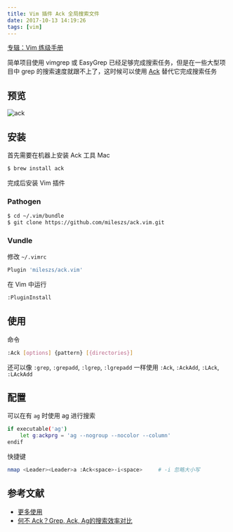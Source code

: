 ```yaml
---
title: Vim 插件 Ack 全局搜索文件
date: 2017-10-13 14:19:26
tags: [vim]
---
```


[专辑：Vim 练级手册](/vim)

简单项目使用 vimgrep 或 EasyGrep 已经足够完成搜索任务，但是在一些大型项目中 grep 的搜索速度就跟不上了，这时候可以使用 [Ack](https://github.com/mileszs/ack.vim) 替代它完成搜索任务
<!-- more -->

<!-- toc -->
## 预览
![ack](/images/ack.gif)
## 安装
首先需要在机器上安装 Ack 工具
Mac
```bash
$ brew install ack
```
完成后安装 Vim 插件
### Pathogen
```bash
$ cd ~/.vim/bundle
$ git clone https://github.com/mileszs/ack.vim.git
```

### Vundle
修改 `~/.vimrc`
```bash
Plugin 'mileszs/ack.vim'
```
在 Vim 中运行
```bash
:PluginInstall
```
## 使用
命令
```bash
:Ack [options] {pattern} [{directories}]
```
还可以像 `:grep`, `:grepadd`, `:lgrep`, `:lgrepadd` 一样使用 `:Ack`, `:AckAdd`, `:LAck`, `:LAckAdd`

## 配置
可以在有 `ag` 时使用 ag 进行搜索
```bash
if executable('ag')
    let g:ackprg = 'ag --nogroup --nocolor --column'
endif
```
快捷键
```bash
nmap <Leader><Leader>a :Ack<space>-i<space>     # -i 忽略大小写
```

## 参考文献
- [更多使用](https://github.com/mileszs/ack.vim#keyboard-shortcuts)
- [何不 Ack？Grep, Ack, Ag的搜索效率对比](https://linux.cn/article-5077-1.html)
